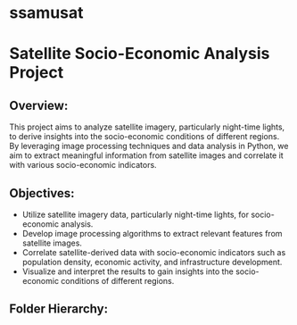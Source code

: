 # ssamusat
# Satellite Socio-Economic Analysis Project

## Overview:
This project aims to analyze satellite imagery, particularly night-time lights, to derive insights into the socio-economic conditions of different regions. By leveraging image processing techniques and data analysis in Python, we aim to extract meaningful information from satellite images and correlate it with various socio-economic indicators.

## Objectives:
- Utilize satellite imagery data, particularly night-time lights, for socio-economic analysis.
- Develop image processing algorithms to extract relevant features from satellite images.
- Correlate satellite-derived data with socio-economic indicators such as population density, economic activity, and infrastructure development.
- Visualize and interpret the results to gain insights into the socio-economic conditions of different regions.

## Folder Hierarchy:
